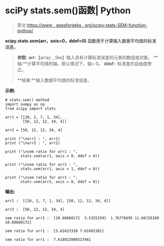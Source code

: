# sciPy stats.sem()函数| Python

> 原文:[https://www . geesforgeks . org/scipy-stats-SEM-function-python/](https://www.geeksforgeeks.org/scipy-stats-sem-function-python/)

**scipy.stats.sem(arr，axis=0，ddof=0)** 函数用于计算输入数据平均值的标准误差。

> **参数:**
> **arr:**【array _ like】输入具有计算标准误差的元素的数组或对象。
> **轴:**计算平均值的轴。默认情况下，轴= 0。
> **ddof :** 标准差的自由度修正。
> 
> **结果:**输入数据平均值的标准误差。

**示例:**

```
# stats.sem() method 
import numpy as np
from scipy import stats

arr1 = [[20, 2, 7, 1, 34],
        [50, 12, 12, 34, 4]]

arr2 = [50, 12, 12, 34, 4]

print ("\narr1 : ", arr1)
print ("\narr2 : ", arr2)

print ("\nsem ratio for arr1 : ", 
       stats.sem(arr1, axis = 0, ddof = 0))

print ("\nsem ratio for arr1 : ", 
       stats.sem(arr1, axis = 1, ddof = 0))

print ("\nsem ratio for arr1 : ", 
       stats.sem(arr2, axis = 0, ddof = 0)) 
```

**输出:**

```
arr1 :  [[20, 2, 7, 1, 34], [50, 12, 12, 34, 4]]

arr2 :  [50, 12, 12, 34, 4]

sem ratio for arr1 :  [10.60660172  3.53553391  1.76776695 11.66726189 10.60660172]

sem ratio for arr1 :  [5.62423328 7.61892381]

sem ratio for arr1 :  7.618923808517841
```